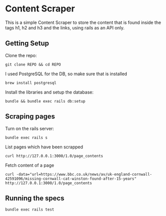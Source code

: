 # Content Scraper

This is a simple Content Scraper to store the content that is found inside the tags h1, h2 and h3 and the links, using rails as an API only.

## Getting Setup

Clone the repo:

    git clone REPO && cd REPO
    
I used PostgreSQL for the DB, so make sure that is installed

    brew install postgresql

Install the libraries and setup the database:

    bundle && bundle exec rails db:setup

## Scraping pages

Turn on the rails server:

    bundle exec rails s

List pages which have been scrapped

    curl http://127.0.0.1:3000/1.0/page_contents

Fetch content of a page

    curl -data="url=https://www.bbc.co.uk/news/av/uk-england-cornwall-42591096/missing-cornwall-cat-winston-found-after-15-years" http://127.0.0.1:3000/1.0/page_contents


## Running the specs

    bundle exec rails test
